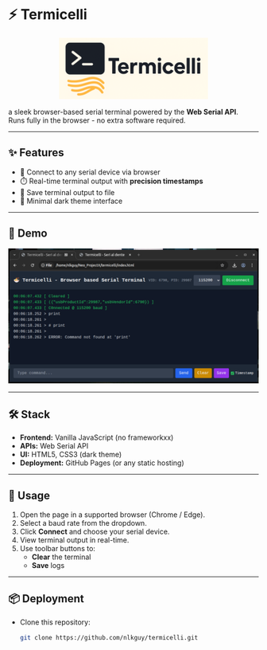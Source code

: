 

# ⚡ Termicelli

<p align="center">
  <img src="assets/logo.png" alt="Logo" width="300"/>
</p>

a sleek browser-based serial terminal powered by the **Web Serial API**.  
Runs fully in the browser - no extra software required.  

---

## ✨ Features
- 🔌 Connect to any serial device via browser
- ⏱️ Real-time terminal output with **precision timestamps**
- 💾 Save terminal output to file
- 🎨 Minimal dark theme interface

---

## 📸 Demo

<p align="center">
  <img src="assets/screenshot.png" alt="Screenshot" width="600"/>
</p>


---

## 🛠️ Stack
- **Frontend:** Vanilla JavaScript (no frameworkxx)
- **APIs:** Web Serial API
- **UI:** HTML5, CSS3 (dark theme)
- **Deployment:** GitHub Pages (or any static hosting)

---

## 🚀 Usage
1. Open the page in a supported browser (Chrome / Edge).
2. Select a baud rate from the dropdown.
3. Click **Connect** and choose your serial device.
4. View terminal output in real-time.
5. Use toolbar buttons to:
   - **Clear** the terminal
   - **Save** logs
---

## 📦 Deployment
- Clone this repository:
  ```bash
  git clone https://github.com/nlkguy/termicelli.git
